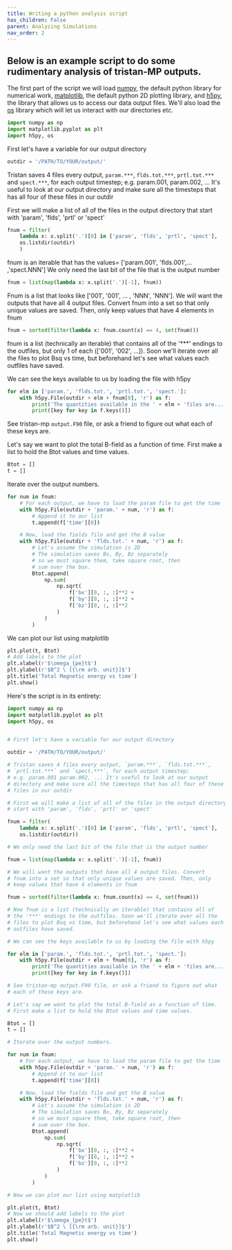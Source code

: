 ```yaml
---
title: Writing a python analysis script
has_children: False
parent: Analyzing Simulations
nav_order: 2
---
```


## Below is an example script to do some rudimentary analysis of tristan-MP outputs.

The first part of the script we will load [numpy](https://www.numpy.org), the default python library for numerical work, [matplotlib](https://matplotlib.com), the default python 2D plotting library, and [h5py](https://www.h5py.org/), the library that allows us to access our data output files. We'll also load the [os](https://docs.python.org/3/library/os.html) library which will let us interact with our directories etc.

```python
import numpy as np
import matplotlib.pyplot as plt
import h5py, os
```

First let's have a variable for our output directory
```python
outdir = '/PATH/TO/YOUR/output/'
```

Tristan saves 4 files every output, `param.***`, `flds.tot.***`, `prtl.tot.***` and `spect.***`, for each output timestep; e.g. param.001, param.002, ... It's useful to look at our output directory and make sure all the timesteps that has all four of these files in our outdir

First we will make a list of all of the files in the output directory that start with 'param', 'flds', 'prtl' or 'spect'
```python
fnum = filter(
    lambda x: x.split('.')[0] in ['param', 'flds', 'prtl', 'spect'],
    os.listdir(outdir)
    )
```
fnum is an iterable that has the values= ['param.001', 'flds.001',... ,'spect.NNN'] We only need the last bit of the file that is the output number
```python
fnum = list(map(lambda x: x.split('.')[-1], fnum))
```
Fnum is a list that looks like ['001', '001', ... , 'NNN', 'NNN']. We will want the outputs that have all 4 output files. Convert fnum into a set so that only unique values are saved. Then, only keep values that have 4 elements in fnum

```python
fnum = sorted(filter(lambda x: fnum.count(x) == 4, set(fnum)))
```
fnum is a list (technically an iterable) that contains all of the '***' endings to the outfiles, but only 1 of each (['001', '002', ...]). Soon we'll iterate over all the files to plot Bsq vs time, but beforehand let's see what values each outfiles have saved.

We can see the keys available to us by loading the file with h5py

```python
for elm in ['param.', 'flds.tot.', 'prtl.tot.', 'spect.']:
    with h5py.File(outdir + elm + fnum[0], 'r') as f:
        print('The quantities available in the ' + elm + 'files are...')
        print([key for key in f.keys()])
```

See tristan-mp `output.F90` file, or ask a friend to figure out what each of these keys are.

Let's say we want to plot the total B-field as a function  of time. First make a list to hold the Btot values and time values.
```python
Btot = []
t = []
```
Iterate over the output numbers.
```python
for num in fnum:
    # For each output, we have to load the param file to get the time
    with h5py.File(outdir + 'param.' + num, 'r') as f:
        # Append it to our list
        t.append(f['time'][0])

    # Now, load the fields file and get the B value
    with h5py.File(outdir + 'flds.tot.' + num, 'r') as f:
        # Let's assume the simulation is 2D
        # The simulation saves Bx, By, Bz separately
        # so we must square them, take square root, then
        # sum over the box.
        Btot.append(
            np.sum(
                np.sqrt(
                    f['bx'][0, :, :]**2 +
                    f['by'][0, :, :]**2 +
                    f['bz'][0, :, :]**2
                )
            )
        )
```
We can plot our list using matplotlib

```python
plt.plot(t, Btot)
# Add labels to the plot
plt.xlabel(r'$\omega_{pe}t$')
plt.ylabel(r'$B^2 \ [{\rm arb. unit}]$')
plt.title('Total Magnetic energy vs time')
plt.show()
```

Here's the script is in its entirety:

```python
import numpy as np
import matplotlib.pyplot as plt
import h5py, os


# First let's have a variable for our output directory

outdir = '/PATH/TO/YOUR/output/'

# Tristan saves 4 files every output, `param.***`, `flds.tot.***`,
# `prtl.tot.***` and `spect.***`, for each output timestep;
# e.g. param.001 param.002, ... It's useful to look at our output
# directory and make sure all the timesteps that has all four of these
# files in our outdir

# First we will make a list of all of the files in the output directory that
# start with 'param', 'flds', 'prtl' or 'spect'

fnum = filter(
    lambda x: x.split('.')[0] in ['param', 'flds', 'prtl', 'spect'],
    os.listdir(outdir))

# We only need the last bit of the file that is the output number

fnum = list(map(lambda x: x.split('.')[-1], fnum))

# We will want the outputs that have all 4 output files. Convert
# fnum into a set so that only unique values are saved. Then, only
# keep values that have 4 elements in fnum

fnum = sorted(filter(lambda x: fnum.count(x) == 4, set(fnum)))

# Now fnum is a list (technically an iterable) that contains all of
# the '***' endings to the outfiles. Soon we'll iterate over all the
# files to plot Bsq vs time, but beforehand let's see what values each
# outfiles have saved.

# We can see the keys available to us by loading the file with h5py

for elm in ['param.', 'flds.tot.', 'prtl.tot.', 'spect.']:
    with h5py.File(outdir + elm + fnum[0], 'r') as f:
        print('The quantities available in the ' + elm + 'files are...')
        print([key for key in f.keys()])

# See tristan-mp output.F90 file, or ask a friend to figure out what
# each of these keys are.

# Let's say we want to plot the total B-field as a function of time.
# First make a list to hold the Btot values and time values.

Btot = []
t = []

# Iterate over the output numbers.

for num in fnum:
    # For each output, we have to load the param file to get the time
    with h5py.File(outdir + 'param.' + num, 'r') as f:
        # Append it to our list
        t.append(f['time'][0])

    # Now, load the fields file and get the B value
    with h5py.File(outdir + 'flds.tot.' + num, 'r') as f:
        # Let's assume the simulation is 2D
        # The simulation saves Bx, By, Bz separately
        # so we must square them, take square root, then
        # sum over the box.
        Btot.append(
            np.sum(
                np.sqrt(
                    f['bx'][0, :, :]**2 +
                    f['by'][0, :, :]**2 +
                    f['bz'][0, :, :]**2
                )
            )
        )

# Now we can plot our list using matplotlib

plt.plot(t, Btot)
# Now we should add labels to the plot
plt.xlabel(r'$\omega_{pe}t$')
plt.ylabel(r'$B^2 \ [{\rm arb. unit}]$')
plt.title('Total Magnetic energy vs time')
plt.show()
```
